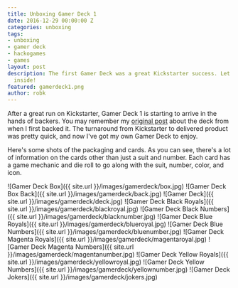 ```yaml
---
title: Unboxing Gamer Deck 1
date: 2016-12-29 00:00:00 Z
categories: unboxing
tags:
- unboxing
- gamer deck
- hackogames
- games
layout: post
description: The first Gamer Deck was a great Kickstarter success. Let's see what's
  inside!
featured: gamerdeck1.png
author: robk
---
```


After a great run on Kickstarter, Gamer Deck 1 is starting to arrive in the hands of backers. You may remember my [original post](http://pawnsperspective.com/Gamer-Deck-1-Kickstarter/) about the deck from when I first backed it. The turnaround from Kickstarter to delivered product was pretty quick, and now I've got my own Gamer Deck to enjoy.

Here's some shots of the packaging and cards. As you can see, there's a lot of information on the cards other than just a suit and number. Each card has a game mechanic and die roll to go along with the suit, number, color, and icon.

![Gamer Deck Box]({{ site.url }}/images/gamerdeck/box.jpg)
![Gamer Deck Box Back]({{ site.url }}/images/gamerdeck/back.jpg)
![Gamer Deck]({{ site.url }}/images/gamerdeck/deck.jpg)
![Gamer Deck Black Royals]({{ site.url }}/images/gamerdeck/blackroyal.jpg)
![Gamer Deck Black Numbers]({{ site.url }}/images/gamerdeck/blacknumber.jpg)
![Gamer Deck Blue Royals]({{ site.url }}/images/gamerdeck/blueroyal.jpg)
![Gamer Deck Blue Numbers]({{ site.url }}/images/gamerdeck/bluenumber.jpg)
![Gamer Deck Magenta Royals]({{ site.url }}/images/gamerdeck/magentaroyal.jpg)
![Gamer Deck Magenta Numbers]({{ site.url }}/images/gamerdeck/magentanumber.jpg)
![Gamer Deck Yellow Royals]({{ site.url }}/images/gamerdeck/yellowroyal.jpg)
![Gamer Deck Yellow Numbers]({{ site.url }}/images/gamerdeck/yellownumber.jpg)
![Gamer Deck Jokers]({{ site.url }}/images/gamerdeck/jokers.jpg)
